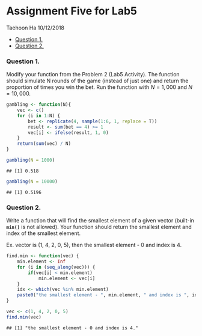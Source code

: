 Assignment Five for Lab5
================
Taehoon Ha
10/12/2018

-   [Question 1.](#question-1.)
-   [Question 2.](#question-2.)

### Question 1.

Modify your function from the Problem 2 (Lab5 Activity). The function should simulate N rounds of the game (instead of just one) and return the proportion of times you win the bet. Run the function with *N* = 1, 000 and *N* = 10, 000.

``` r
gambling <- function(N){
    vec <- c()
    for (i in 1:N) {
        bet <- replicate(4, sample(1:6, 1, replace = T))
        result <- sum(bet == 4) >= 1
        vec[i] <- ifelse(result, 1, 0)
    }
    return(sum(vec) / N)
}

gambling(N = 1000)
```

    ## [1] 0.518

``` r
gambling(N = 10000)
```

    ## [1] 0.5196

### Question 2.

Write a function that will find the smallest element of a given vector (built-in **`min()`** is not allowed). Your function should return the smallest element and index of the smallest element.

Ex. vector is (1, 4, 2, 0, 5), then the smallest element - 0 and index is 4.

``` r
find.min <- function(vec) {
    min.element <- Inf
    for (i in (seq_along(vec))) {
        if(vec[i] < min.element)
            min.element <- vec[i]
    }
    idx <- which(vec %in% min.element)
    paste0("the smallest element - ", min.element, " and index is ", idx, ".")
}

vec <- c(1, 4, 2, 0, 5)
find.min(vec)
```

    ## [1] "the smallest element - 0 and index is 4."
